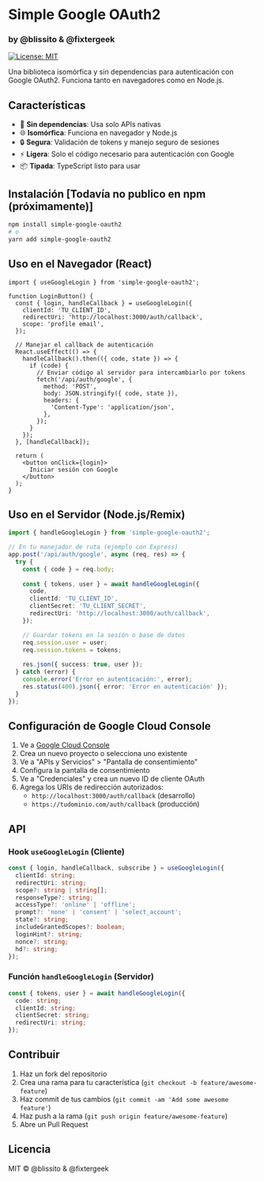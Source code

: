 # Simple Google OAuth2
### by @blissito & @fixtergeek

[![License: MIT](https://img.shields.io/badge/License-MIT-yellow.svg)](https://opensource.org/licenses/MIT)

Una biblioteca isomórfica y sin dependencias para autenticación con Google OAuth2. Funciona tanto en navegadores como en Node.js.

## Características

- 🚀 **Sin dependencias**: Usa solo APIs nativas
- 🌐 **Isomórfica**: Funciona en navegador y Node.js
- 🔒 **Segura**: Validación de tokens y manejo seguro de sesiones
- ⚡ **Ligera**: Solo el código necesario para autenticación con Google
- 📦 **Tipada**: TypeScript listo para usar

## Instalación [Todavía no publico en npm (próximamente)]

```bash
npm install simple-google-oauth2
# o
yarn add simple-google-oauth2
```

## Uso en el Navegador (React)

```tsx
import { useGoogleLogin } from 'simple-google-oauth2';

function LoginButton() {
  const { login, handleCallback } = useGoogleLogin({
    clientId: 'TU_CLIENT_ID',
    redirectUri: 'http://localhost:3000/auth/callback',
    scope: 'profile email',
  });

  // Manejar el callback de autenticación
  React.useEffect(() => {
    handleCallback().then(({ code, state }) => {
      if (code) {
        // Enviar código al servidor para intercambiarlo por tokens
        fetch('/api/auth/google', {
          method: 'POST',
          body: JSON.stringify({ code, state }),
          headers: {
            'Content-Type': 'application/json',
          },
        });
      }
    });
  }, [handleCallback]);

  return (
    <button onClick={login}>
      Iniciar sesión con Google
    </button>
  );
}
```

## Uso en el Servidor (Node.js/Remix)

```typescript
import { handleGoogleLogin } from 'simple-google-oauth2';

// En tu manejador de ruta (ejemplo con Express)
app.post('/api/auth/google', async (req, res) => {
  try {
    const { code } = req.body;
    
    const { tokens, user } = await handleGoogleLogin({
      code,
      clientId: 'TU_CLIENT_ID',
      clientSecret: 'TU_CLIENT_SECRET',
      redirectUri: 'http://localhost:3000/auth/callback',
    });

    // Guardar tokens en la sesión o base de datos
    req.session.user = user;
    req.session.tokens = tokens;
    
    res.json({ success: true, user });
  } catch (error) {
    console.error('Error en autenticación:', error);
    res.status(400).json({ error: 'Error en autenticación' });
  }
});
```

## Configuración de Google Cloud Console

1. Ve a [Google Cloud Console](https://console.cloud.google.com/)
2. Crea un nuevo proyecto o selecciona uno existente
3. Ve a "APIs y Servicios" > "Pantalla de consentimiento"
4. Configura la pantalla de consentimiento
5. Ve a "Credenciales" y crea un nuevo ID de cliente OAuth
6. Agrega los URIs de redirección autorizados:
   - `http://localhost:3000/auth/callback` (desarrollo)
   - `https://tudominio.com/auth/callback` (producción)

## API

### Hook `useGoogleLogin` (Cliente)

```typescript
const { login, handleCallback, subscribe } = useGoogleLogin({
  clientId: string;
  redirectUri: string;
  scope?: string | string[];
  responseType?: string;
  accessType?: 'online' | 'offline';
  prompt?: 'none' | 'consent' | 'select_account';
  state?: string;
  includeGrantedScopes?: boolean;
  loginHint?: string;
  nonce?: string;
  hd?: string;
});
```

### Función `handleGoogleLogin` (Servidor)

```typescript
const { tokens, user } = await handleGoogleLogin({
  code: string;
  clientId: string;
  clientSecret: string;
  redirectUri: string;
});
```

## Contribuir

1. Haz un fork del repositorio
2. Crea una rama para tu característica (`git checkout -b feature/awesome-feature`)
3. Haz commit de tus cambios (`git commit -am 'Add some awesome feature'`)
4. Haz push a la rama (`git push origin feature/awesome-feature`)
5. Abre un Pull Request

## Licencia

MIT © @blissito & @fixtergeek
